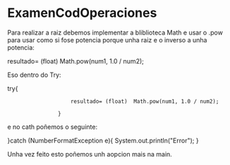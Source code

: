 # ExamenCodOperaciones
Para realizar a raiz debemos implementar a bliblioteca Math e usar o .pow para usar como si fose potencia porque unha raiz e o inverso a unha potencia:

resultado= (float)  Math.pow(num1, 1.0 / num2);

Eso dentro do Try:

try{

                        resultado= (float)  Math.pow(num1, 1.0 / num2);

                    }


e no cath poñemos o seguinte:

}catch (NumberFormatException e){
                        System.out.println("Error");
                    }
                    
Unha vez feito esto poñemos unh aopcion mais na main.
